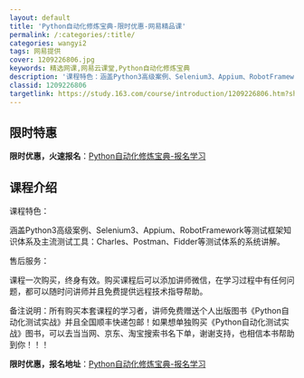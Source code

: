 ```yaml
---
layout: default
title: 'Python自动化修炼宝典-限时优惠-网易精品课'
permalink: /:categories/:title/
categories: wangyi2
tags: 网易提供
cover: 1209226806.jpg
keywords: 精选网课,网易云课堂,Python自动化修炼宝典
description: '课程特色：涵盖Python3高级案例、Selenium3、Appium、RobotFramework等测试框架知识体系及'
classid: 1209226806
targetlink: https://study.163.com/course/introduction/1209226806.htm?share=1&shareId=1025206652&utm_campaign=share&utm_medium=iphoneShare&utm_source=&utm_u=1025206652
---
```


## 限时特惠

**限时优惠，火速报名**：[Python自动化修炼宝典-报名学习](https://study.163.com/course/introduction/1209226806.htm?share=1&shareId=1025206652&utm_campaign=share&utm_medium=iphoneShare&utm_source=&utm_u=1025206652)

## 课程介绍

课程特色：

涵盖Python3高级案例、Selenium3、Appium、RobotFramework等测试框架知识体系及主流测试工具：Charles、Postman、Fidder等测试体系的系统讲解。



售后服务：

课程一次购买，终身有效。购买课程后可以添加讲师微信，在学习过程中有任何问题，都可以随时问讲师并且免费提供远程技术指导帮助。



备注说明：所有购买本套课程的学习者，讲师免费赠送个人出版图书《Python自动化测试实战》并且全国顺丰快递包邮！如果想单独购买《Python自动化测试实战》图书，可以去当当网、京东、淘宝搜索书名下单，谢谢支持，也相信本书帮助到你！！！

**限时优惠，报名地址**：[Python自动化修炼宝典-报名学习](https://study.163.com/course/introduction/1209226806.htm?share=1&shareId=1025206652&utm_campaign=share&utm_medium=iphoneShare&utm_source=&utm_u=1025206652)

